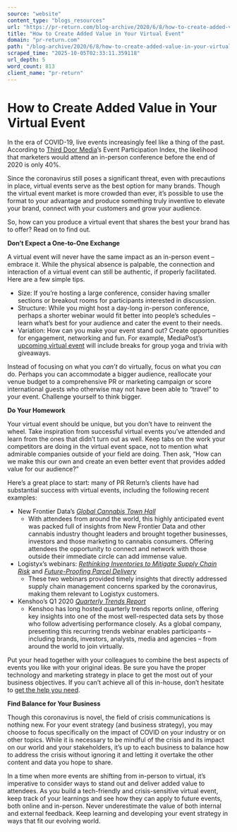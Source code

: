 ```yaml
---
source: "website"
content_type: "blogs_resources"
url: "https://pr-return.com/blog-archive/2020/6/8/how-to-create-added-value-in-your-virtual-event"
title: "How to Create Added Value in Your Virtual Event"
domain: "pr-return.com"
path: "/blog-archive/2020/6/8/how-to-create-added-value-in-your-virtual-event"
scraped_time: "2025-10-05T02:33:11.359118"
url_depth: 5
word_count: 813
client_name: "pr-return"
---
```


# How to Create Added Value in Your Virtual Event

In the era of COVID-19, live events increasingly feel like a thing of the past. According to [Third Door Media](https://thirddoormedia.com/)’s Event Participation Index, the likelihood that marketers would attend an in-person conference before the end of 2020 is only 40%.

Since the coronavirus still poses a significant threat, even with precautions in place, virtual events serve as the best option for many brands. Though the virtual event market is more crowded than ever, it’s possible to use the format to your advantage and produce something truly inventive to elevate your brand, connect with your customers and grow your audience.

So, how can you produce a virtual event that shares the best your brand has to offer? Read on to find out.

**Don’t Expect a One-to-One Exchange**

A virtual event will never have the same impact as an in-person event – embrace it. While the physical absence is palpable, the connection and interaction of a virtual event can still be authentic, if properly facilitated. Here are a few simple tips.

*   Size: If you’re hosting a large conference, consider having smaller sections or breakout rooms for participants interested in discussion.
*   Structure: While you might host a day-long in-person conference, perhaps a shorter webinar would fit better into people’s schedules – learn what’s best for your audience and cater the event to their needs.
*   Variation: How can you make your event stand out? Create opportunities for engagement, networking and fun. For example, MediaPost’s [upcoming virtual event](https://www.mediapost.com/searchinsidersummit/) will include breaks for group yoga and trivia with giveaways.

Instead of focusing on what you _can’t_ do virtually, focus on what you _can_ do. Perhaps you can accommodate a bigger audience, reallocate your venue budget to a comprehensive PR or marketing campaign or score international guests who otherwise may not have been able to “travel” to your event. Challenge yourself to think bigger.

**Do Your Homework**

Your virtual event should be unique, but you don’t have to reinvent the wheel. Take inspiration from successful virtual events you’ve attended and learn from the ones that didn’t turn out as well. Keep tabs on the work your competitors are doing in the virtual event space, not to mention what admirable companies outside of your field are doing. Then ask, “How can we make this our own and create an even better event that provides added value for our audience?”

Here’s a great place to start: many of PR Return’s clients have had substantial success with virtual events, including the following recent examples:

*   New Frontier Data’s [_Global Cannabis Town Hall_](https://newfrontierdata.com/globalcannabistownhall-register/)
    *   With attendees from around the world, this highly anticipated event was packed full of insights from New Frontier Data and other cannabis industry thought leaders and brought together businesses, investors and those marketing to cannabis consumers. Offering attendees the opportunity to connect and network with those outside their immediate circle can add immense value.
*   Logistyx’s webinars: [_Rethinking Inventories to Mitigate Supply Chain Risk_](https://learn.logistyx.com/webinar-rethinking-inventories) and [_Future-Proofing Parcel Delivery_](https://www.logisticsmgmt.com/article/future_proofing_parcel_delivery)
    *   These two webinars provided timely insights that directly addressed supply chain management concerns sparked by the coronavirus, making them relevant to Logistyx customers.
*   Kenshoo’s Q1 2020 [_Quarterly Trends Report_](https://kenshoo.com/digital-marketing-trends/)
    *   Kenshoo has long hosted quarterly trends reports online, offering key insights into one of the most well-respected data sets by those who follow advertising performance closely. As a global company, presenting this recurring trends webinar enables participants – including brands, investors, analysts, media and agencies – from around the world to join virtually.

Put your head together with your colleagues to combine the best aspects of events you like with your original ideas. Be sure you have the proper technology and marketing strategy in place to get the most out of your business objectives. If you can’t achieve all of this in-house, don’t hesitate to [get the help you need](https://www.pr-return.com/contact).

**Find Balance for Your Business**

Though this coronavirus is novel, the field of crisis communications is nothing new. For your event strategy (and business strategy), you may choose to focus specifically on the impact of COVID on your industry or on other topics. While it is necessary to be mindful of the crisis and its impact on our world and your stakeholders, it’s up to each business to balance how to address the crisis without ignoring it and letting it overtake the other content and data you hope to share.

In a time when more events are shifting from in-person to virtual, it’s imperative to consider ways to stand out and deliver added value to attendees. As you build a tech-friendly and crisis-sensitive virtual event, keep track of your learnings and see how they can apply to future events, both online and in-person. Never underestimate the value of both internal and external feedback. Keep learning and developing your event strategy in ways that fit our evolving world.